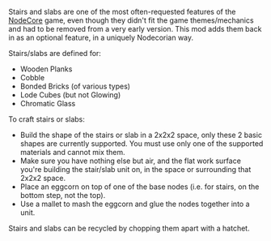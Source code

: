 Stairs and slabs are one of the most often-requested features of the [NodeCore](/packages/Warr1024/nodecore/) game, even though they didn't fit the game themes/mechanics and had to be removed from a very early version.  This mod adds them back in as an optional feature, in a uniquely Nodecorian way.

Stairs/slabs are defined for:

* Wooden Planks
* Cobble
* Bonded Bricks (of various types)
* Lode Cubes (but not Glowing)
* Chromatic Glass

To craft stairs or slabs:

* Build the shape of the stairs or slab in a 2x2x2 space, only these 2 basic shapes are currently supported.  You must use only one of the supported materials and cannot mix them.
* Make sure you have nothing else but air, and the flat work surface you're building the stair/slab unit on, in the space or surrounding that 2x2x2 space.
* Place an eggcorn on top of one of the base nodes (i.e. for stairs, on the bottom step, not the top).
* Use a mallet to mash the eggcorn and glue the nodes together into a unit.

Stairs and slabs can be recycled by chopping them apart with a hatchet.